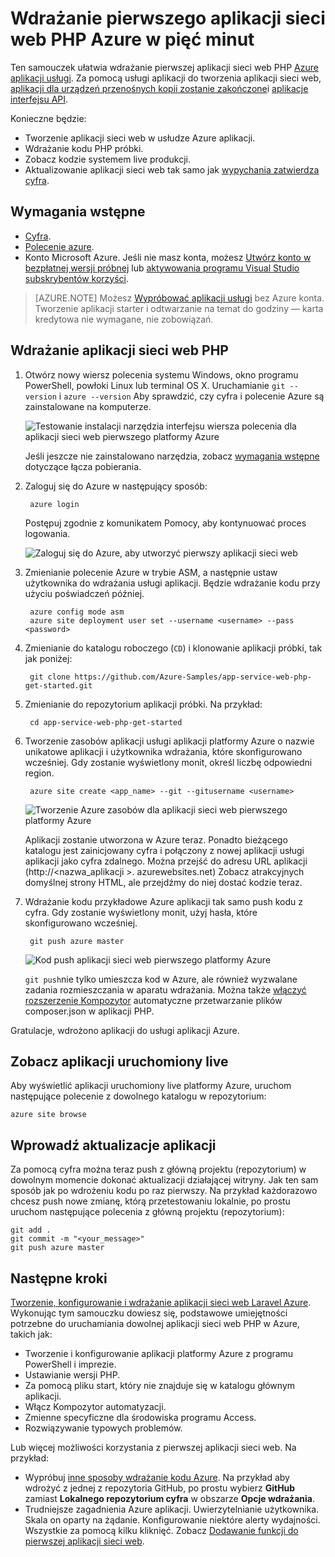 <properties 
    pageTitle="Wdrażanie pierwszego aplikacji sieci web PHP Azure w pięć minut | Microsoft Azure" 
    description="Dowiedz się, jak łatwo jest uruchamianie aplikacji sieci web w aplikacji usługi wdrażając aplikacji próbki. Rozpocznij szybkie wykonanie rzeczywistego rozwoju a wyniki są od razu." 
    services="app-service\web"
    documentationCenter=""
    authors="cephalin"
    manager="wpickett"
    editor=""
/>

<tags
    ms.service="app-service-web"
    ms.workload="web"
    ms.tgt_pltfrm="na"
    ms.devlang="na"
    ms.topic="hero-article"
    ms.date="10/13/2016" 
    ms.author="cephalin"
/>
    
# <a name="deploy-your-first-php-web-app-to-azure-in-five-minutes"></a>Wdrażanie pierwszego aplikacji sieci web PHP Azure w pięć minut

Ten samouczek ułatwia wdrażanie pierwszej aplikacji sieci web PHP [Azure aplikacji usługi](../app-service/app-service-value-prop-what-is.md).
Za pomocą usługi aplikacji do tworzenia aplikacji sieci web, [aplikacji dla urządzeń przenośnych kopii zostanie zakończone](/documentation/learning-paths/appservice-mobileapps/)i [aplikacje interfejsu API](../app-service-api/app-service-api-apps-why-best-platform.md).

Konieczne będzie: 

- Tworzenie aplikacji sieci web w usłudze Azure aplikacji.
- Wdrażanie kodu PHP próbki.
- Zobacz kodzie systemem live produkcji.
- Aktualizowanie aplikacji sieci web tak samo jak [wypychania zatwierdza cyfra](https://git-scm.com/docs/git-push).

## <a name="prerequisites"></a>Wymagania wstępne

- [Cyfra](http://www.git-scm.com/downloads).
- [Polecenie azure](../xplat-cli-install.md).
- Konto Microsoft Azure. Jeśli nie masz konta, możesz [Utwórz konto w bezpłatnej wersji próbnej](/pricing/free-trial/?WT.mc_id=A261C142F) lub [aktywowania programu Visual Studio subskrybentów korzyści](/pricing/member-offers/msdn-benefits-details/?WT.mc_id=A261C142F).

>[AZURE.NOTE] Możesz [Wypróbować aplikacji usługi](http://go.microsoft.com/fwlink/?LinkId=523751) bez Azure konta. Tworzenie aplikacji starter i odtwarzanie na temat do godziny — karta kredytowa nie wymagane, nie zobowiązań.

## <a name="deploy-a-php-web-app"></a>Wdrażanie aplikacji sieci web PHP

1. Otwórz nowy wiersz polecenia systemu Windows, okno programu PowerShell, powłoki Linux lub terminal OS X. Uruchamianie `git --version` i `azure --version` Aby sprawdzić, czy cyfra i polecenie Azure są zainstalowane na komputerze.

    ![Testowanie instalacji narzędzia interfejsu wiersza polecenia dla aplikacji sieci web pierwszego platformy Azure](./media/app-service-web-get-started/1-test-tools.png)

    Jeśli jeszcze nie zainstalowano narzędzia, zobacz [wymagania wstępne](#Prerequisites) dotyczące łącza pobierania.

3. Zaloguj się do Azure w następujący sposób:

        azure login

    Postępuj zgodnie z komunikatem Pomocy, aby kontynuować proces logowania.

    ![Zaloguj się do Azure, aby utworzyć pierwszy aplikacji sieci web](./media/app-service-web-get-started/3-azure-login.png)

4. Zmienianie polecenie Azure w trybie ASM, a następnie ustaw użytkownika do wdrażania usługi aplikacji. Będzie wdrażanie kodu przy użyciu poświadczeń później.

        azure config mode asm
        azure site deployment user set --username <username> --pass <password>

1. Zmienianie do katalogu roboczego (`CD`) i klonowanie aplikacji próbki, tak jak poniżej:

        git clone https://github.com/Azure-Samples/app-service-web-php-get-started.git

2. Zmienianie do repozytorium aplikacji próbki. Na przykład:

        cd app-service-web-php-get-started

4. Tworzenie zasobów aplikacji usługi aplikacji platformy Azure o nazwie unikatowe aplikacji i użytkownika wdrażania, które skonfigurowano wcześniej. Gdy zostanie wyświetlony monit, określ liczbę odpowiedni region.

        azure site create <app_name> --git --gitusername <username>

    ![Tworzenie Azure zasobów dla aplikacji sieci web pierwszego platformy Azure](./media/app-service-web-get-started-languages/php-site-create.png)

    Aplikacji zostanie utworzona w Azure teraz. Ponadto bieżącego katalogu jest zainicjowany cyfra i połączony z nowej aplikacji usługi aplikacji jako cyfra zdalnego.
    Można przejść do adresu URL aplikacji (http://&lt;nazwa_aplikacji >. azurewebsites.net) Zobacz atrakcyjnych domyślnej strony HTML, ale przejdźmy do niej dostać kodzie teraz.

4. Wdrażanie kodu przykładowe Azure aplikacji tak samo push kodu z cyfra. Gdy zostanie wyświetlony monit, użyj hasła, które skonfigurowano wcześniej.

        git push azure master

    ![Kod push aplikacji sieci web pierwszego platformy Azure](./media/app-service-web-get-started-languages/php-git-push.png)

    `git push`nie tylko umieszcza kod w Azure, ale również wyzwalane zadania rozmieszczania w aparatu wdrażania. Można także  [włączyć rozszerzenie Kompozytor](web-sites-php-mysql-deploy-use-git.md#composer) automatyczne przetwarzanie plików composer.json w aplikacji PHP.

Gratulacje, wdrożono aplikacji do usługi aplikacji Azure.

## <a name="see-your-app-running-live"></a>Zobacz aplikacji uruchomiony live

Aby wyświetlić aplikacji uruchomiony live platformy Azure, uruchom następujące polecenie z dowolnego katalogu w repozytorium:

    azure site browse

## <a name="make-updates-to-your-app"></a>Wprowadź aktualizacje aplikacji

Za pomocą cyfra można teraz push z główną projektu (repozytorium) w dowolnym momencie dokonać aktualizacji działającej witryny. Jak ten sam sposób jak po wdrożeniu kodu po raz pierwszy. Na przykład każdorazowo chcesz push nowe zmianę, którą przetestowaniu lokalnie, po prostu uruchom następujące polecenia z główną projektu (repozytorium):

    git add .
    git commit -m "<your_message>"
    git push azure master

## <a name="next-steps"></a>Następne kroki

[Tworzenie, konfigurowanie i wdrażanie aplikacji sieci web Laravel Azure](app-service-web-php-get-started.md). Wykonując tym samouczku dowiesz się, podstawowe umiejętności potrzebne do uruchamiania dowolnej aplikacji sieci web PHP w Azure, takich jak:

- Tworzenie i konfigurowanie aplikacji platformy Azure z programu PowerShell i imprezie.
- Ustawianie wersji PHP.
- Za pomocą pliku start, który nie znajduje się w katalogu głównym aplikacji.
- Włącz Kompozytor automatyzacji.
- Zmienne specyficzne dla środowiska programu Access.
- Rozwiązywanie typowych problemów.

Lub więcej możliwości korzystania z pierwszej aplikacji sieci web. Na przykład:

- Wypróbuj [inne sposoby wdrażanie kodu Azure](../app-service-web/web-sites-deploy.md). Na przykład aby wdrożyć z jednej z repozytoria GitHub, po prostu wybierz **GitHub** zamiast **Lokalnego repozytorium cyfra** w obszarze **Opcje wdrażania**.
- Trudniejsze zagadnienia Azure aplikacji. Uwierzytelnianie użytkownika. Skala on oparty na żądanie. Konfigurowanie niektóre alerty wydajności. Wszystkie za pomocą kilku kliknięć. Zobacz [Dodawanie funkcji do pierwszej aplikacji sieci web](app-service-web-get-started-2.md).

